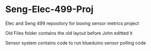 # Seng-Elec-499-Proj
Elec and Seng 499 repository for boxing sensor metrics project



Old Files folder contains the old layout before John editted it

Sensor system contains code to run blueduino sensor polling code
